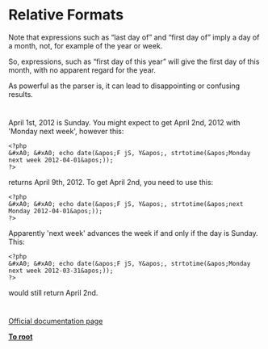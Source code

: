 # Relative Formats





Note that expressions such as &#x201C;last day of&#x201D; and &#x201C;first day of&#x201D; imply a day of a month, not, for example of the year or week.

So, expressions, such as &#x201C;first day of this year&#x201D; will give the first day of this month, with no apparent regard for the year.

As powerful as the parser is, it can lead to disappointing or confusing results.

  

#



April 1st, 2012 is Sunday. You might expect to get April 2nd, 2012 with &apos;Monday next week&apos;, however this:



```
<?php
&#xA0; &#xA0; echo date(&apos;F jS, Y&apos;, strtotime(&apos;Monday next week 2012-04-01&apos;));
?>
```


returns April 9th, 2012. To get April 2nd, you need to use this:



```
<?php
&#xA0; &#xA0; echo date(&apos;F jS, Y&apos;, strtotime(&apos;next Monday 2012-04-01&apos;));
?>
```


Apparently &apos;next week&apos; advances the week if and only if the day is Sunday. This:



```
<?php
&#xA0; &#xA0; echo date(&apos;F jS, Y&apos;, strtotime(&apos;Monday next week 2012-03-31&apos;));
?>
```


would still return April 2nd.

  

#

[Official documentation page](https://www.php.net/manual/en/datetime.formats.relative.php)

**[To root](/README.md)**